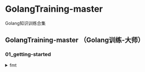# GolangTraining-master
Golang知识训练合集

## GolangTraining-master （Golang训练-大师）
### 01_getting-started 

<details>
<summary>fmt</summary>

##### fmt.Println()
##### fmt.Printf()
%d（十进制）  %b（二进制）  %x（十六进制a-f）  %X（十六进制A-F）  %#x（0x开头，十六进制a-f） %#X（0X开头，十六进制a-f） %q（单引号括起来的go语法字符字面值） 
</details>


